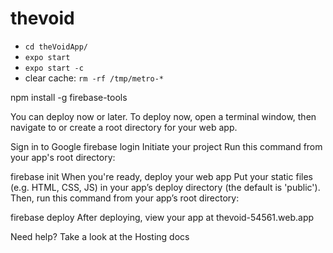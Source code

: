 # thevoid

* `cd theVoidApp/`
* `expo start`
* `expo start -c`
* clear cache: `rm -rf /tmp/metro-*`


<!-- The core Firebase JS SDK is always required and must be listed first -->
<script src="/__/firebase/8.10.0/firebase-app.js"></script>

<!-- TODO: Add SDKs for Firebase products that you want to use
     https://firebase.google.com/docs/web/setup#available-libraries -->
<script src="/__/firebase/8.10.0/firebase-analytics.js"></script>

<!-- Initialize Firebase -->
<script src="/__/firebase/init.js"></script>

npm install -g firebase-tools

You can deploy now or later. To deploy now, open a terminal window, then navigate to or create a root directory for your web app.

Sign in to Google
firebase login
Initiate your project
Run this command from your app's root directory:

firebase init
When you're ready, deploy your web app
Put your static files (e.g. HTML, CSS, JS) in your app’s deploy directory (the default is 'public'). Then, run this command from your app’s root directory:

firebase deploy
After deploying, view your app at thevoid-54561.web.app

Need help? Take a look at the Hosting docs
